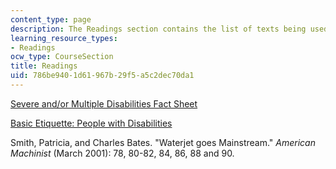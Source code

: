 ```yaml
---
content_type: page
description: The Readings section contains the list of texts being used in the course.
learning_resource_types:
- Readings
ocw_type: CourseSection
title: Readings
uid: 786be940-1d61-967b-29f5-a5c2dec70da1
---
```


[Severe and/or Multiple Disabilities Fact Sheet](http://nichcy.org/disability/specific/multiple)

[Basic Etiquette: People with Disabilities](http://www.onestops.info/article.php?article_id=106)

Smith, Patricia, and Charles Bates. "Waterjet goes Mainstream." _American Machinist_ (March 2001): 78, 80-82, 84, 86, 88 and 90.